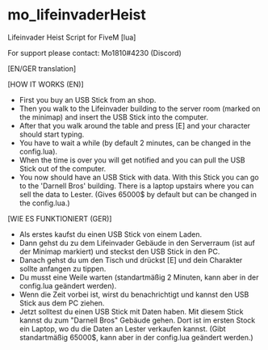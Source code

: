 # mo_lifeinvaderHeist

Lifeinvader Heist Script for FiveM [lua]

For support please contact: Mo1810#4230 (Discord)

[EN/GER translation]


[HOW IT WORKS (EN)]
 - First you buy an USB Stick from an shop.
 - Then you walk to the Lifeinvader building to the server room (marked on the minimap) and insert the USB Stick into the computer.
 - After that you walk around the table and press [E] and your character should start typing.
 - You have to wait a while (by default 2 minutes, can be changed in the config.lua).
 - When the time is over you will get notified and you can pull the USB Stick out of the computer.
 - You now should have an USB Stick with data. With this Stick you can go to the 'Darnell Bros' building. There is a laptop upstairs where you can sell the data to Lester. (Gives 65000$ by default but can be changed in the config.lua.)


[WIE ES FUNKTIONIERT (GER)]
 - Als erstes kaufst du einen USB Stick von einem Laden.
 - Dann gehst du zu dem Lifeinvader Gebäude in den Serverraum (ist auf der Minimap markiert) und steckst den USB Stick in den PC.
 - Danach gehst du um den Tisch und drückst [E] und dein Charakter sollte anfangen zu tippen.
 - Du musst eine Weile warten (standartmäßig 2 Minuten, kann aber in der config.lua geändert werden).
 - Wenn die Zeit vorbei ist, wirst du benachrichtigt und kannst den USB Stick aus dem PC ziehen.
 - Jetzt solltest du einen USB Stick mit Daten haben. Mit diesem Stick kannst du zum "Darnell Bros" Gebäude gehen. Dort ist im ersten Stock ein Laptop, wo du die Daten an Lester verkaufen kannst. (Gibt standartmäßig 65000$, kann aber in der config.lua geändert werden.)
